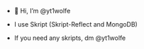 - 👋 Hi, I’m @yt1wolfe

- I use Skript (Skript-Reflect and MongoDB)
- If you need any skripts, dm @yt1wolfe

